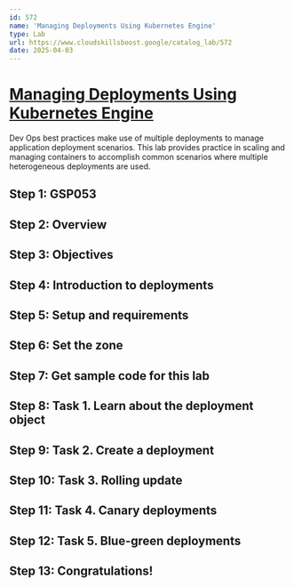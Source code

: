 ```yaml
---
id: 572
name: 'Managing Deployments Using Kubernetes Engine'
type: Lab
url: https://www.cloudskillsboost.google/catalog_lab/572
date: 2025-04-03
---
```


# [Managing Deployments Using Kubernetes Engine](https://www.cloudskillsboost.google/catalog_lab/572)

Dev Ops best practices make use of multiple deployments to manage application deployment scenarios. This lab provides practice in scaling and managing containers to accomplish common scenarios where multiple heterogeneous deployments are used.

## Step 1: GSP053

## Step 2: Overview

## Step 3: Objectives

## Step 4: Introduction to deployments

## Step 5: Setup and requirements

## Step 6: Set the zone

## Step 7: Get sample code for this lab

## Step 8: Task 1. Learn about the deployment object

## Step 9: Task 2. Create a deployment

## Step 10: Task 3. Rolling update

## Step 11: Task 4. Canary deployments

## Step 12: Task 5. Blue-green deployments

## Step 13: Congratulations!
